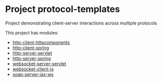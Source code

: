 # Project protocol-templates
Project demonstrating client-server interactions across multiple protocols

This project has modules: 
* [http-client-httpcomponents](http-client-httpcomponents/README.md#http-client-httpcomponents)
* [http-client-spring](http-client-spring/README.md#http-client-spring)
* [http-server-servlet](http-server-servlet/README.md#http-server-servlet)
* [http-server-spring](http-server-spring/README.md#http-server-spring)
* [websocket-server-servlet](websocket-server-servlet/README.md#websocket-server-servlet)
* [websocket-client-js](websocket-client-js/README.md#websocket-client-js)
* [soap-server-jax-ws](soap-server-jax-ws/README.md#soap-server-jax-ws)
